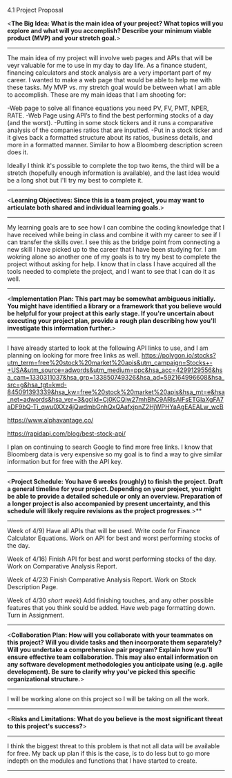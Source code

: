 4.1 Project Proposal

<**The Big Idea: What is the main idea of your project? What topics will you explore and what will you accomplish? Describe your minimum viable product (MVP) and your stretch goal.**>
________________________________________________________________________________________________________________
The main idea of my project will involve web pages and APIs that will be veyr valuable for me to use in my day to day life. As a finance student, financing calculators and stock analysis are a very important part of my career. I wanted to make a web page that would be able to help me with these tasks. My MVP vs. my stretch goal would be between what I am able to accomplish. These are my main ideas that I am shooting for:

-Web page to solve all finance equations you need PV, FV, PMT, NPER, RATE.
-Web Page using API’s to find the best performing stocks of a day (and the worst).
-Putting in some stock tickers and it runs a comparative analysis of the companies ratios that are inputted. 
-Put in a stock ticker and it gives back a formatted structure about its ratios, business details, and more in a formatted manner. Similar to how a Bloomberg description screen does it. 

Ideally I think it's possible to complete the top two items, the third will be a stretch (hopefully enough information is available), and the last idea would be a long shot but I'll try my best to complete it. 
________________________________________________________________________________________________________________

<**Learning Objectives: Since this is a team project, you may want to articulate both shared and individual learning goals.**>
________________________________________________________________________________________________________________
My learning goals are to see how I can combine the coding knowledge that I have received while being in class and combine it with my career to see if I can transfer the skills over. I see this as the bridge point from connecting a new skill I have picked up to the career that I have been studying for. I am wokring alone so another one of my goals is to try my best to complete the project without asking for help. I know that in class I have acquired all the tools needed to complete the project, and I want to see that I can do it as well. 
________________________________________________________________________________________________________________

<**Implementation Plan: This part may be somewhat ambiguous initially. You might have identified a library or a framework that you believe would be helpful for your project at this early stage. If you're uncertain about executing your project plan, provide a rough plan describing how you'll investigate this information further.**>
________________________________________________________________________________________________________________
I have already started to look at the following API links to use, and I am planning on looking for more free links as well.
https://polygon.io/stocks?utm_term=free%20stock%20market%20apis&utm_campaign=Stocks+-+USA&utm_source=adwords&utm_medium=ppc&hsa_acc=4299129556&hsa_cam=1330311037&hsa_grp=133850749326&hsa_ad=592164996608&hsa_src=g&hsa_tgt=kwd-845091393339&hsa_kw=free%20stock%20market%20apis&hsa_mt=e&hsa_net=adwords&hsa_ver=3&gclid=Cj0KCQjw27mhBhC9ARIsAIFsETGIaXgFA7aDF9bQ-Ti_qwu0XXz4jQwdmbGnhQxQAafxjpnZ2HjWPHYaAgEAEALw_wcB

https://www.alphavantage.co/

https://rapidapi.com/blog/best-stock-api/

I plan on continuing to search Google to find more free links. I know that Bloomberg data is very expensive so my goal is to find a way to give similar information but for free with the API key. 
________________________________________________________________________________________________________________

<**Project Schedule: You have 6 weeks (roughly) to finish the project. Draft a general timeline for your project. Depending on your project, you might be able to provide a detailed schedule or only an overview. Preparation of a longer project is also accompanied by present uncertainty, and this schedule will likely require revisions as the project progresses**.>**
________________________________________________________________________________________________________________
Week of 4/9) Have all APIs that will be used. Write code for Finance Calculator Equations. Work on API for best and worst performing stocks of the day.

Week of 4/16) Finish API for best and worst performing stocks of the day. Work on Comparative Analysis Report. 

Week of 4/23) Finish Comparative Analysis Report. Work on Stock Description Page.

Week of 4/30 *short week*) Add finishing touches, and any other possible features that you think sould be added. Have web page formatting down. Turn in Assignment. 

________________________________________________________________________________________________________________

<**Collaboration Plan: How will you collaborate with your teammates on this project? Will you divide tasks and then incorporate them separately? Will you undertake a comprehensive pair program? Explain how you'll ensure effective team collaboration. This may also entail information on any software development methodologies you anticipate using (e.g. agile development). Be sure to clarify why you've picked this specific organizational structure.**>
________________________________________________________________________________________________________________
I will be working alone on this project so I will be taking on all the work. 
________________________________________________________________________________________________________________

<**Risks and Limitations: What do you believe is the most significant threat to this project's success?**>
________________________________________________________________________________________________________________
I think the biggest threat to this problem is that not all data will be available for free. My back up plan if this is the case, is to do less but to go more indepth on the modules and functions that I have started to create. 
________________________________________________________________________________________________________________